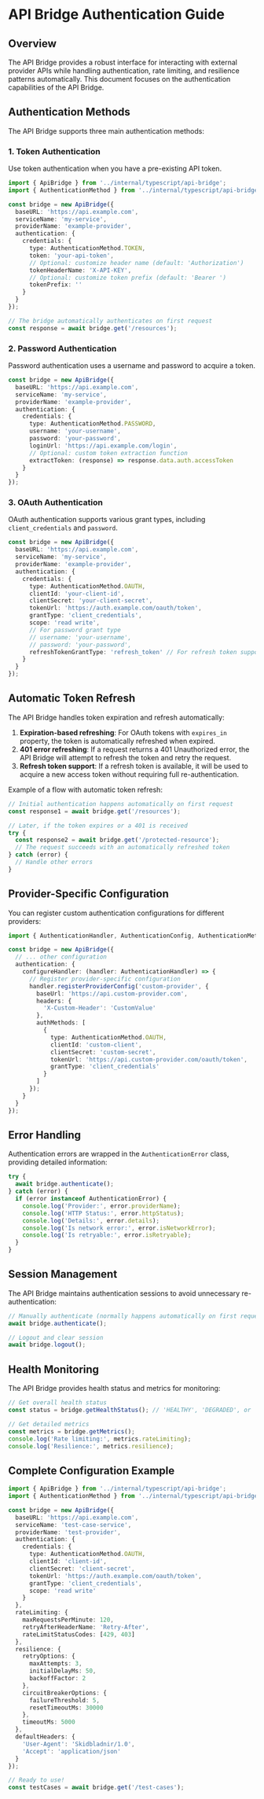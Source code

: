 # API Bridge Authentication Guide

## Overview
The API Bridge provides a robust interface for interacting with external provider APIs while handling authentication, rate limiting, and resilience patterns automatically. This document focuses on the authentication capabilities of the API Bridge.

## Authentication Methods

The API Bridge supports three main authentication methods:

### 1. Token Authentication
Use token authentication when you have a pre-existing API token.

```typescript
import { ApiBridge } from '../internal/typescript/api-bridge';
import { AuthenticationMethod } from '../internal/typescript/api-bridge/auth/authentication-handler';

const bridge = new ApiBridge({
  baseURL: 'https://api.example.com',
  serviceName: 'my-service',
  providerName: 'example-provider',
  authentication: {
    credentials: {
      type: AuthenticationMethod.TOKEN,
      token: 'your-api-token',
      // Optional: customize header name (default: 'Authorization')
      tokenHeaderName: 'X-API-KEY',
      // Optional: customize token prefix (default: 'Bearer ')
      tokenPrefix: ''
    }
  }
});

// The bridge automatically authenticates on first request
const response = await bridge.get('/resources');
```

### 2. Password Authentication
Password authentication uses a username and password to acquire a token.

```typescript
const bridge = new ApiBridge({
  baseURL: 'https://api.example.com',
  serviceName: 'my-service',
  providerName: 'example-provider',
  authentication: {
    credentials: {
      type: AuthenticationMethod.PASSWORD,
      username: 'your-username',
      password: 'your-password',
      loginUrl: 'https://api.example.com/login',
      // Optional: custom token extraction function
      extractToken: (response) => response.data.auth.accessToken
    }
  }
});
```

### 3. OAuth Authentication
OAuth authentication supports various grant types, including `client_credentials` and `password`.

```typescript
const bridge = new ApiBridge({
  baseURL: 'https://api.example.com',
  serviceName: 'my-service',
  providerName: 'example-provider',
  authentication: {
    credentials: {
      type: AuthenticationMethod.OAUTH,
      clientId: 'your-client-id',
      clientSecret: 'your-client-secret',
      tokenUrl: 'https://auth.example.com/oauth/token',
      grantType: 'client_credentials',
      scope: 'read write',
      // For password grant type
      // username: 'your-username',
      // password: 'your-password',
      refreshTokenGrantType: 'refresh_token' // For refresh token support
    }
  }
});
```

## Automatic Token Refresh

The API Bridge handles token expiration and refresh automatically:

1. **Expiration-based refreshing**: For OAuth tokens with `expires_in` property, the token is automatically refreshed when expired.
2. **401 error refreshing**: If a request returns a 401 Unauthorized error, the API Bridge will attempt to refresh the token and retry the request.
3. **Refresh token support**: If a refresh token is available, it will be used to acquire a new access token without requiring full re-authentication.

Example of a flow with automatic token refresh:

```typescript
// Initial authentication happens automatically on first request
const response1 = await bridge.get('/resources');

// Later, if the token expires or a 401 is received
try {
  const response2 = await bridge.get('/protected-resource');
  // The request succeeds with an automatically refreshed token
} catch (error) {
  // Handle other errors
}
```

## Provider-Specific Configuration

You can register custom authentication configurations for different providers:

```typescript
import { AuthenticationHandler, AuthenticationConfig, AuthenticationMethod } from '../internal/typescript/api-bridge/auth/authentication-handler';

const bridge = new ApiBridge({
  // ... other configuration
  authentication: {
    configureHandler: (handler: AuthenticationHandler) => {
      // Register provider-specific configuration
      handler.registerProviderConfig('custom-provider', {
        baseUrl: 'https://api.custom-provider.com',
        headers: {
          'X-Custom-Header': 'CustomValue'
        },
        authMethods: [
          {
            type: AuthenticationMethod.OAUTH,
            clientId: 'custom-client',
            clientSecret: 'custom-secret',
            tokenUrl: 'https://api.custom-provider.com/oauth/token',
            grantType: 'client_credentials'
          }
        ]
      });
    }
  }
});
```

## Error Handling

Authentication errors are wrapped in the `AuthenticationError` class, providing detailed information:

```typescript
try {
  await bridge.authenticate();
} catch (error) {
  if (error instanceof AuthenticationError) {
    console.log('Provider:', error.providerName);
    console.log('HTTP Status:', error.httpStatus);
    console.log('Details:', error.details);
    console.log('Is network error:', error.isNetworkError);
    console.log('Is retryable:', error.isRetryable);
  }
}
```

## Session Management

The API Bridge maintains authentication sessions to avoid unnecessary re-authentication:

```typescript
// Manually authenticate (normally happens automatically on first request)
await bridge.authenticate();

// Logout and clear session
await bridge.logout();
```

## Health Monitoring

The API Bridge provides health status and metrics for monitoring:

```typescript
// Get overall health status
const status = bridge.getHealthStatus(); // 'HEALTHY', 'DEGRADED', or 'UNHEALTHY'

// Get detailed metrics
const metrics = bridge.getMetrics();
console.log('Rate limiting:', metrics.rateLimiting);
console.log('Resilience:', metrics.resilience);
```

## Complete Configuration Example

```typescript
import { ApiBridge } from '../internal/typescript/api-bridge';
import { AuthenticationMethod } from '../internal/typescript/api-bridge/auth/authentication-handler';

const bridge = new ApiBridge({
  baseURL: 'https://api.example.com',
  serviceName: 'test-case-service',
  providerName: 'test-provider',
  authentication: {
    credentials: {
      type: AuthenticationMethod.OAUTH,
      clientId: 'client-id',
      clientSecret: 'client-secret',
      tokenUrl: 'https://auth.example.com/oauth/token',
      grantType: 'client_credentials',
      scope: 'read write'
    }
  },
  rateLimiting: {
    maxRequestsPerMinute: 120,
    retryAfterHeaderName: 'Retry-After', 
    rateLimitStatusCodes: [429, 403]
  },
  resilience: {
    retryOptions: {
      maxAttempts: 3,
      initialDelayMs: 50,
      backoffFactor: 2
    },
    circuitBreakerOptions: {
      failureThreshold: 5,
      resetTimeoutMs: 30000
    },
    timeoutMs: 5000
  },
  defaultHeaders: {
    'User-Agent': 'Skidbladnir/1.0',
    'Accept': 'application/json'
  }
});

// Ready to use!
const testCases = await bridge.get('/test-cases');
```